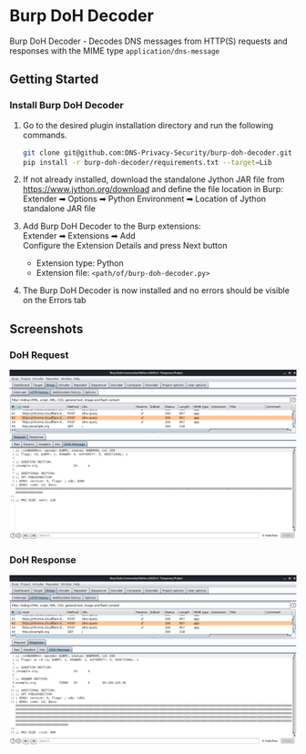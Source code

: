 # Burp DoH Decoder

Burp DoH Decoder - Decodes DNS messages from HTTP(S) requests and responses with the MIME type `application/dns-message`
<!-- GETTING STARTED -->
## Getting Started

### Install Burp DoH Decoder
1. Go to the desired plugin installation directory and run the following commands. 
    ```sh
    git clone git@github.com:DNS-Privacy-Security/burp-doh-decoder.git
    pip install -r burp-doh-decoder/requirements.txt --target=Lib
    ```

2. If not already installed, download the standalone Jython JAR file from https://www.jython.org/download and define the file location in Burp:\
Extender ➡ Options ➡ Python Environment ➡ Location of Jython standalone JAR file
3. Add Burp DoH Decoder to the Burp extensions:\
Extender ➡ Extensions ➡ Add\
Configure the Extension Details and press Next button
    * Extension type: Python
    * Extension file: `<path/of/burp-doh-decoder.py>`

4. The Burp DoH Decoder is now installed and no errors should be visible on the Errors tab

## Screenshots

### DoH Request

![DoH Request](img/doh-request.png "DoH request with Burp DoH Decoder")

### DoH Response

![DoH Request](img/doh-response.png "DoH request with Burp DoH Decoder")
